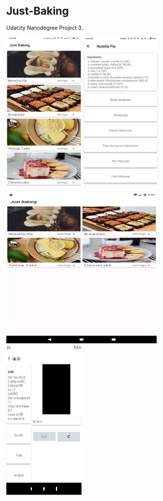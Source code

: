 # Just-Baking
Udacity Nanodegree Project 3.

<img src="/ScreenShots/Mobile_Home.png" width="200" height="400"/>  <img src="/ScreenShots/Mobile_Details.png" width="200" height="400"/>

<img src="/ScreenShots/Tablet_Home.png" width="400" height="400"/>  <img src="/ScreenShots/Tablet_Details.png" width="200" height="400"/>



